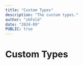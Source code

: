 ```yaml
---
title: "Custom Types"
description: "The custom types."
author: "zkFold"
date: "2024-09"
PUBLIC: true
---
```


# Custom Types
